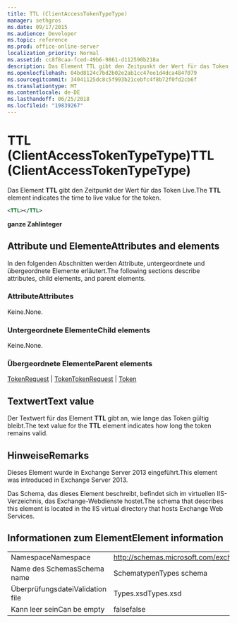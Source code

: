 ```yaml
---
title: TTL (ClientAccessTokenTypeType)
manager: sethgros
ms.date: 09/17/2015
ms.audience: Developer
ms.topic: reference
ms.prod: office-online-server
localization_priority: Normal
ms.assetid: cc8f8caa-fced-49b6-9861-d112590b218a
description: Das Element TTL gibt den Zeitpunkt der Wert für das Token Live.
ms.openlocfilehash: 04bd8124c7bd2b02e2ab1cc47ee1d4dca4847079
ms.sourcegitcommit: 34041125dc8c5f993b21cebfc4f8b72f0fd2cb6f
ms.translationtype: MT
ms.contentlocale: de-DE
ms.lasthandoff: 06/25/2018
ms.locfileid: "19839267"
---
```

# <a name="ttl-clientaccesstokentypetype"></a><span data-ttu-id="16eaa-103">TTL (ClientAccessTokenTypeType)</span><span class="sxs-lookup"><span data-stu-id="16eaa-103">TTL (ClientAccessTokenTypeType)</span></span>

<span data-ttu-id="16eaa-104">Das Element **TTL** gibt den Zeitpunkt der Wert für das Token Live.</span><span class="sxs-lookup"><span data-stu-id="16eaa-104">The **TTL** element indicates the time to live value for the token.</span></span> 
  
```XML
<TTL></TTL>
```

 <span data-ttu-id="16eaa-105">**ganze Zahl**</span><span class="sxs-lookup"><span data-stu-id="16eaa-105">**integer**</span></span>
## <a name="attributes-and-elements"></a><span data-ttu-id="16eaa-106">Attribute und Elemente</span><span class="sxs-lookup"><span data-stu-id="16eaa-106">Attributes and elements</span></span>

<span data-ttu-id="16eaa-107">In den folgenden Abschnitten werden Attribute, untergeordnete und übergeordnete Elemente erläutert.</span><span class="sxs-lookup"><span data-stu-id="16eaa-107">The following sections describe attributes, child elements, and parent elements.</span></span>
  
### <a name="attributes"></a><span data-ttu-id="16eaa-108">Attribute</span><span class="sxs-lookup"><span data-stu-id="16eaa-108">Attributes</span></span>

<span data-ttu-id="16eaa-109">Keine.</span><span class="sxs-lookup"><span data-stu-id="16eaa-109">None.</span></span>
  
### <a name="child-elements"></a><span data-ttu-id="16eaa-110">Untergeordnete Elemente</span><span class="sxs-lookup"><span data-stu-id="16eaa-110">Child elements</span></span>

<span data-ttu-id="16eaa-111">Keine.</span><span class="sxs-lookup"><span data-stu-id="16eaa-111">None.</span></span>
  
### <a name="parent-elements"></a><span data-ttu-id="16eaa-112">Übergeordnete Elemente</span><span class="sxs-lookup"><span data-stu-id="16eaa-112">Parent elements</span></span>

<span data-ttu-id="16eaa-113">[TokenRequest](tokenrequest.md) | [Token](token.md)</span><span class="sxs-lookup"><span data-stu-id="16eaa-113">[TokenRequest](tokenrequest.md) | [Token](token.md)</span></span>
  
## <a name="text-value"></a><span data-ttu-id="16eaa-114">Textwert</span><span class="sxs-lookup"><span data-stu-id="16eaa-114">Text value</span></span>

<span data-ttu-id="16eaa-115">Der Textwert für das Element **TTL** gibt an, wie lange das Token gültig bleibt.</span><span class="sxs-lookup"><span data-stu-id="16eaa-115">The text value for the **TTL** element indicates how long the token remains valid.</span></span> 
  
## <a name="remarks"></a><span data-ttu-id="16eaa-116">Hinweise</span><span class="sxs-lookup"><span data-stu-id="16eaa-116">Remarks</span></span>

<span data-ttu-id="16eaa-117">Dieses Element wurde in Exchange Server 2013 eingeführt.</span><span class="sxs-lookup"><span data-stu-id="16eaa-117">This element was introduced in Exchange Server 2013.</span></span>
  
<span data-ttu-id="16eaa-118">Das Schema, das dieses Element beschreibt, befindet sich im virtuellen IIS-Verzeichnis, das Exchange-Webdienste hostet.</span><span class="sxs-lookup"><span data-stu-id="16eaa-118">The schema that describes this element is located in the IIS virtual directory that hosts Exchange Web Services.</span></span>
  
## <a name="element-information"></a><span data-ttu-id="16eaa-119">Informationen zum Element</span><span class="sxs-lookup"><span data-stu-id="16eaa-119">Element information</span></span>

|||
|:-----|:-----|
|<span data-ttu-id="16eaa-120">Namespace</span><span class="sxs-lookup"><span data-stu-id="16eaa-120">Namespace</span></span>  <br/> |http://schemas.microsoft.com/exchange/services/2006/types  <br/> |
|<span data-ttu-id="16eaa-121">Name des Schemas</span><span class="sxs-lookup"><span data-stu-id="16eaa-121">Schema name</span></span>  <br/> |<span data-ttu-id="16eaa-122">Schematypen</span><span class="sxs-lookup"><span data-stu-id="16eaa-122">Types schema</span></span>  <br/> |
|<span data-ttu-id="16eaa-123">Überprüfungsdatei</span><span class="sxs-lookup"><span data-stu-id="16eaa-123">Validation file</span></span>  <br/> |<span data-ttu-id="16eaa-124">Types.xsd</span><span class="sxs-lookup"><span data-stu-id="16eaa-124">Types.xsd</span></span>  <br/> |
|<span data-ttu-id="16eaa-125">Kann leer sein</span><span class="sxs-lookup"><span data-stu-id="16eaa-125">Can be empty</span></span>  <br/> |<span data-ttu-id="16eaa-126">false</span><span class="sxs-lookup"><span data-stu-id="16eaa-126">false</span></span>  <br/> |
   

